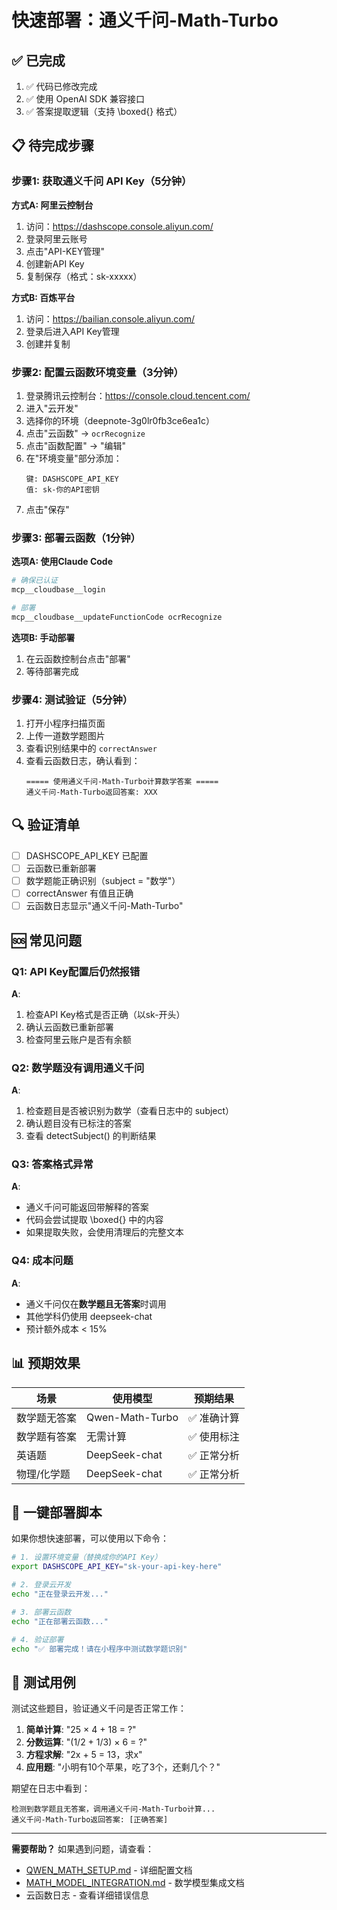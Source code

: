 # 快速部署：通义千问-Math-Turbo

## ✅ 已完成

1. ✅ 代码已修改完成
2. ✅ 使用 OpenAI SDK 兼容接口
3. ✅ 答案提取逻辑（支持 \boxed{} 格式）

## 📋 待完成步骤

### 步骤1: 获取通义千问 API Key（5分钟）

**方式A: 阿里云控制台**
1. 访问：https://dashscope.console.aliyun.com/
2. 登录阿里云账号
3. 点击"API-KEY管理"
4. 创建新API Key
5. 复制保存（格式：sk-xxxxx）

**方式B: 百炼平台**
1. 访问：https://bailian.console.aliyun.com/
2. 登录后进入API Key管理
3. 创建并复制

### 步骤2: 配置云函数环境变量（3分钟）

1. 登录腾讯云控制台：https://console.cloud.tencent.com/
2. 进入"云开发"
3. 选择你的环境（deepnote-3g0lr0fb3ce6ea1c）
4. 点击"云函数" → `ocrRecognize`
5. 点击"函数配置" → "编辑"
6. 在"环境变量"部分添加：
   ```
   键: DASHSCOPE_API_KEY
   值: sk-你的API密钥
   ```
7. 点击"保存"

### 步骤3: 部署云函数（1分钟）

**选项A: 使用Claude Code**
```bash
# 确保已认证
mcp__cloudbase__login

# 部署
mcp__cloudbase__updateFunctionCode ocrRecognize
```

**选项B: 手动部署**
1. 在云函数控制台点击"部署"
2. 等待部署完成

### 步骤4: 测试验证（5分钟）

1. 打开小程序扫描页面
2. 上传一道数学题图片
3. 查看识别结果中的 `correctAnswer`
4. 查看云函数日志，确认看到：
   ```
   ===== 使用通义千问-Math-Turbo计算数学答案 =====
   通义千问-Math-Turbo返回答案: XXX
   ```

## 🔍 验证清单

- [ ] DASHSCOPE_API_KEY 已配置
- [ ] 云函数已重新部署
- [ ] 数学题能正确识别（subject = "数学"）
- [ ] correctAnswer 有值且正确
- [ ] 云函数日志显示"通义千问-Math-Turbo"

## 🆘 常见问题

### Q1: API Key配置后仍然报错
**A**:
1. 检查API Key格式是否正确（以sk-开头）
2. 确认云函数已重新部署
3. 检查阿里云账户是否有余额

### Q2: 数学题没有调用通义千问
**A**:
1. 检查题目是否被识别为数学（查看日志中的 subject）
2. 确认题目没有已标注的答案
3. 查看 detectSubject() 的判断结果

### Q3: 答案格式异常
**A**:
- 通义千问可能返回带解释的答案
- 代码会尝试提取 \boxed{} 中的内容
- 如果提取失败，会使用清理后的完整文本

### Q4: 成本问题
**A**:
- 通义千问仅在**数学题且无答案**时调用
- 其他学科仍使用 deepseek-chat
- 预计额外成本 < 15%

## 📊 预期效果

| 场景 | 使用模型 | 预期结果 |
|------|---------|---------|
| 数学题无答案 | Qwen-Math-Turbo | ✅ 准确计算 |
| 数学题有答案 | 无需计算 | ✅ 使用标注 |
| 英语题 | DeepSeek-chat | ✅ 正常分析 |
| 物理/化学题 | DeepSeek-chat | ✅ 正常分析 |

## 🚀 一键部署脚本

如果你想快速部署，可以使用以下命令：

```bash
# 1. 设置环境变量（替换成你的API Key）
export DASHSCOPE_API_KEY="sk-your-api-key-here"

# 2. 登录云开发
echo "正在登录云开发..."

# 3. 部署云函数
echo "正在部署云函数..."

# 4. 验证部署
echo "✅ 部署完成！请在小程序中测试数学题识别"
```

## 📝 测试用例

测试这些题目，验证通义千问是否正常工作：

1. **简单计算**: "25 × 4 + 18 = ?"
2. **分数运算**: "(1/2 + 1/3) × 6 = ?"
3. **方程求解**: "2x + 5 = 13，求x"
4. **应用题**: "小明有10个苹果，吃了3个，还剩几个？"

期望在日志中看到：
```
检测到数学题且无答案，调用通义千问-Math-Turbo计算...
通义千问-Math-Turbo返回答案: [正确答案]
```

---

**需要帮助？**
如果遇到问题，请查看：
- [QWEN_MATH_SETUP.md](./QWEN_MATH_SETUP.md) - 详细配置文档
- [MATH_MODEL_INTEGRATION.md](./MATH_MODEL_INTEGRATION.md) - 数学模型集成文档
- 云函数日志 - 查看详细错误信息
